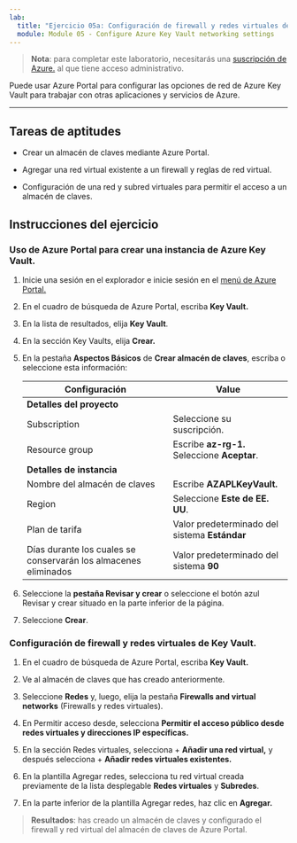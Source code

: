```yaml
---
lab:
  title: "Ejercicio 05a: Configuración de firewall y redes virtuales de Key\_Vault"
  module: Module 05 - Configure Azure Key Vault networking settings
---
```



>**Nota**: para completar este laboratorio, necesitarás una [suscripción de Azure.](https://azure.microsoft.com/en-us/free/?azure-portal=true) al que tiene acceso administrativo. 


Puede usar Azure Portal para configurar las opciones de red de Azure Key Vault para trabajar con otras aplicaciones y servicios de Azure. 

---

## Tareas de aptitudes

- Crear un almacén de claves mediante Azure Portal.

- Agregar una red virtual existente a un firewall y reglas de red virtual.

- Configuración de una red y subred virtuales para permitir el acceso a un almacén de claves.

## Instrucciones del ejercicio 

### Uso de Azure Portal para crear una instancia de Azure Key Vault.

1. Inicie una sesión en el explorador e inicie sesión en el [menú de Azure Portal.](https://portal.azure.com/)
   
2. En el cuadro de búsqueda de Azure Portal, escriba **Key Vault.**

3. En la lista de resultados, elija **Key Vault**.

4. En la sección Key Vaults, elija **Crear.**

5. En la pestaña **Aspectos Básicos** de **Crear almacén de claves**, escriba o seleccione esta información:
   
   |Configuración|Value|
   |---|---|
   |**Detalles del proyecto**|
   |Subscription|Seleccione su suscripción.|
   |Resource group|Escribe **az-rg-1.** Seleccione **Aceptar**.|
   |**Detalles de instancia**|
   |Nombre del almacén de claves|Escribe **AZAPLKeyVault.**|
   |Region|Seleccione **Este de EE. UU**.|
   |Plan de tarifa|Valor predeterminado del sistema **Estándar**|
   |Días durante los cuales se conservarán los almacenes eliminados|Valor predeterminado del sistema **90**|

7. Seleccione la **pestaña Revisar y crear** o seleccione el botón azul Revisar y crear situado en la parte inferior de la página.
  
8. Seleccione **Crear**.

### Configuración de firewall y redes virtuales de Key Vault.

1. En el cuadro de búsqueda de Azure Portal, escriba **Key Vault.**

2. Ve al almacén de claves que has creado anteriormente.

3. Seleccione **Redes** y, luego, elija la pestaña **Firewalls and virtual networks** (Firewalls y redes virtuales).

4. En Permitir acceso desde, selecciona **Permitir el acceso público desde redes virtuales y direcciones IP específicas.**

5. En la sección Redes virtuales, selecciona + **Añadir una red virtual,** y después selecciona + **Añadir redes virtuales existentes.**

6. En la plantilla Agregar redes, selecciona tu red virtual creada previamente de la lista desplegable **Redes virtuales** y **Subredes**.

7. En la parte inferior de la plantilla Agregar redes, haz clic en **Agregar.**

  > **Resultados**: has creado un almacén de claves y configurado el firewall y red virtual del almacén de claves de Azure Portal.
